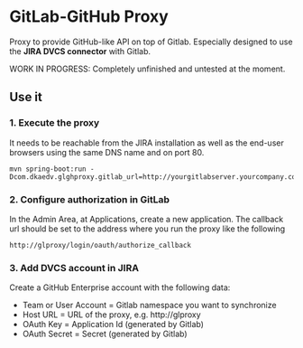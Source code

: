 # GitLab-GitHub Proxy
Proxy to provide GitHub-like API on top of Gitlab. Especially designed to use the **JIRA DVCS connector** with Gitlab.

WORK IN PROGRESS: Completely unfinished and untested at the moment.

## Use it
### 1. Execute the proxy
It needs to be reachable from the JIRA installation as well as the end-user browsers using the same DNS name and on port 80.
```
mvn spring-boot:run -Dcom.dkaedv.glghproxy.gitlab_url=http://yourgitlabserver.yourcompany.com
```

### 2. Configure authorization in GitLab
In the Admin Area, at Applications, create a new application. The callback url should be set to the address where you run the proxy like the following
```
http://glproxy/login/oauth/authorize_callback
```

### 3. Add DVCS account in JIRA
Create a GitHub Enterprise account with the following data:
* Team or User Account = Gitlab namespace you want to synchronize
* Host URL = URL of the proxy, e.g. http://glproxy
* OAuth Key = Application Id (generated by Gitlab)
* OAuth Secret = Secret (generated by Gitlab)
